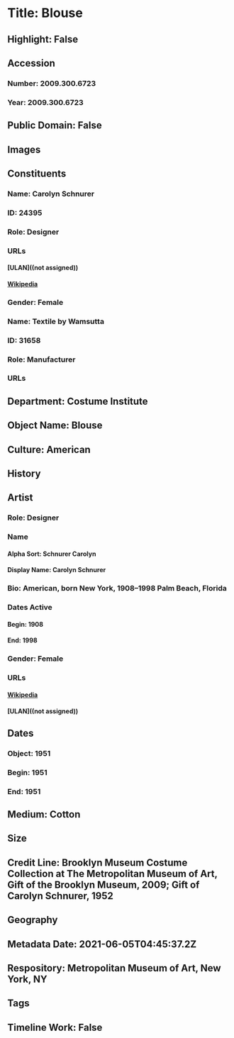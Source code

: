 # Title: Blouse
## Highlight: False
## Accession
### Number: 2009.300.6723
### Year: 2009.300.6723
## Public Domain: False
## Images
## Constituents
### Name: Carolyn Schnurer
### ID: 24395
### Role: Designer
### URLs
#### [ULAN]((not assigned))
#### [Wikipedia](https://www.wikidata.org/wiki/Q25982933)
### Gender: Female
### Name: Textile by Wamsutta
### ID: 31658
### Role: Manufacturer
### URLs
## Department: Costume Institute
## Object Name: Blouse
## Culture: American
## History
## Artist
### Role: Designer
### Name
#### Alpha Sort: Schnurer Carolyn
#### Display Name: Carolyn Schnurer
### Bio: American, born New York, 1908–1998 Palm Beach, Florida
### Dates Active
#### Begin: 1908
#### End: 1998
### Gender: Female
### URLs
#### [Wikipedia](https://www.wikidata.org/wiki/Q25982933)
#### [ULAN]((not assigned))
## Dates
### Object: 1951
### Begin: 1951
### End: 1951
## Medium: Cotton
## Size
## Credit Line: Brooklyn Museum Costume Collection at The Metropolitan Museum of Art, Gift of the Brooklyn Museum, 2009; Gift of Carolyn Schnurer, 1952
## Geography
## Metadata Date: 2021-06-05T04:45:37.2Z
## Respository: Metropolitan Museum of Art, New York, NY
## Tags
## Timeline Work: False